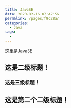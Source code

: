 ```yaml
---
title: JavaSE
date: 2023-02-16 07:47:56
permalink: /pages/f9c28a/
categories:
  - Java
tags:
  - 
---
```

这里是JavaSE



## 这是二级标题！

### 这是三级标题！


## 这是第二个二级标题！
